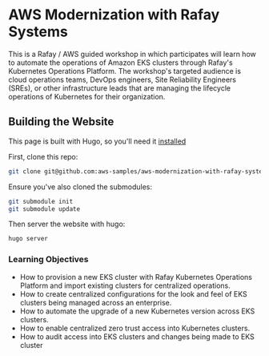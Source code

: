 # AWS Modernization with Rafay Systems

This is a Rafay / AWS guided workshop in which participates will learn how to automate the operations of Amazon EKS clusters through Rafay's Kubernetes Operations Platform. The workshop's targeted audience is cloud operations teams, DevOps engineers, Site Reliability Engineers (SREs), or other infrastructure leads that are managing the lifecycle operations of Kubernetes for their organization.

## Building the Website

This page is built with Hugo, so you'll need it [installed](https://gohugo.io/getting-started/quick-start/#step-1-install-hugo)

First, clone this repo:

```bash
git clone git@github.com:aws-samples/aws-modernization-with-rafay-systems.git
```

Ensure you've also cloned the submodules:

```bash
git submodule init
git submodule update
```

Then server the website with hugo:

```bash
hugo server

```

### Learning Objectives
- How to provision a new EKS cluster with Rafay Kubernetes Operations Platform and import existing clusters for centralized operations.
- How to create centralized configurations for the look and feel of EKS clusters being managed across an enterprise.
- How to automate the upgrade of a new Kubernetes version across EKS clusters.
- How to enable centralized zero trust access into Kubernetes clusters.
- How to audit access into EKS clusters and changes being made to EKS cluster
